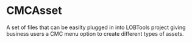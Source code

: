 # CMCAsset
A set of files that can be easilty plugged in into LOBTools project giving business users a CMC menu option to create different types of assets.
